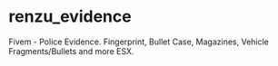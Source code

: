 # renzu_evidence
Fivem - Police Evidence. Fingerprint, Bullet Case, Magazines, Vehicle Fragments/Bullets and more ESX.
